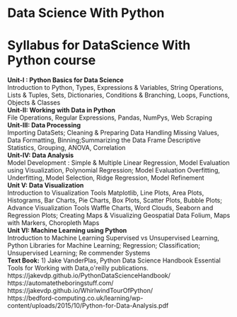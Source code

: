 # Data Science With Python
<h1>Syllabus for DataScience With Python course </h1>
<b>Unit-I : Python Basics for Data Science</b><br>
Introduction to Python, Types, Expressions & Variables, String Operations, Lists & Tuples, Sets,
Dictionaries, Conditions & Branching, Loops, Functions, Objects & Classes
<br><b>Unit-II: Working with Data in Python </b><br>
File Operations, Regular Expressions, Pandas, NumPys,
Web Scraping
<br><b>Unit-III: Data Processing </b><br>
Importing DataSets; Cleaning & Preparing Data
Handling Missing Values, Data Formatting,
Binning;Summarizing the Data Frame Descriptive Statistics, Grouping, ANOVA, Correlation
<br><b>Unit-IV: Data Analysis </b><br>
Model Development : Simple & Multiple Linear Regression, Model Evaluation using Visualization,
Polynomial Regression; Model Evaluation Overfitting, Underfitting, Model Selection, Ridge
Regression, Model Refinement
<br><b>Unit V: Data Visualization </b><br>
Introduction to Visualization Tools Matplotlib, Line Plots, Area Plots, Histograms, Bar Charts, Pie
Charts, Box Plots, Scatter Plots, Bubble Plots; Advance Visualization Tools Waffle Charts, Word
Clouds, Seaborn and Regression Plots; Creating Maps & Visualizing Geospatial Data Folium,
Maps with Markers, Choropleth Maps
<br><b>Unit VI: Machine Learning using Python </b><br>
Introduction to Machine Learning
Supervised vs Unsupervised Learning, Python Libraries for
Machine Learning; Regression; Classification; Unsupervised Learning; Re commender Systems
<br><b>Text Book:</b> 1) Jake VanderPlas, Python Data Science Handbook Essential Tools for Working with Data,o'reilly publications.
<br>https://jakevdp.github.io/PythonDataScienceHandbook/<br>
https://automatetheboringstuff.com/<br>
https://jakevdp.github.io/WhirlwindTourOfPython/<br>
https://bedford-computing.co.uk/learning/wp-content/uploads/2015/10/Python-for-Data-Analysis.pdf
